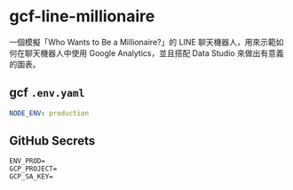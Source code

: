 # gcf-line-millionaire

一個模擬「Who Wants to Be a Millionaire?」的 LINE 聊天機器人，用來示範如何在聊天機器人中使用 Google Analytics，並且搭配 Data Studio 來做出有意義的圖表。

## gcf `.env.yaml`

```yaml
NODE_ENV: production
```

## GitHub Secrets

```
ENV_PROD=
GCP_PROJECT=
GCP_SA_KEY=
```
